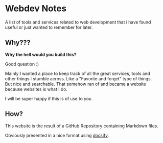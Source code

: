 # Webdev Notes

A list of tools and services related to web development that i have found useful or just wanted to remember for later.

## Why???

**Why the hell would you build this?**

Good question :)

Mainly I wanted a place to keep track of all the great services, tools and other things I stumble across. Like a "Favorite and forget" type of things. But nice and searchable. That somehow ran of and became a website because websites is what I do.

I will be super happy if this is of use to you.

## How?

This website is the result of a GitHub Repository containing Markdown files.

Obviously presented in a nice format using [docsify](https://docsify.js.org/#/).